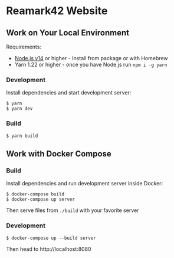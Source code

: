 # Reamark42 Website

## Work on Your Local Environment

Requirements:

- [Node.js v14](https://nodejs.org/en/) or higher - Install from package or with Homebrew
- Yarn 1.22 or higher - once you have Node.js run `npm i -g yarn`

### Development

Install dependencies and start development server:

```
$ yarn
$ yarn dev
```

### Build

```
$ yarn build
```

## Work with Docker Compose

### Build

Install dependencies and run development server inside Docker:

```
$ docker-compose build
$ docker-compose up server
```

Then serve files from `./build` with your favorite server

### Development

```
$ docker-compose up --build server
```

Then head to http://localhost:8080
